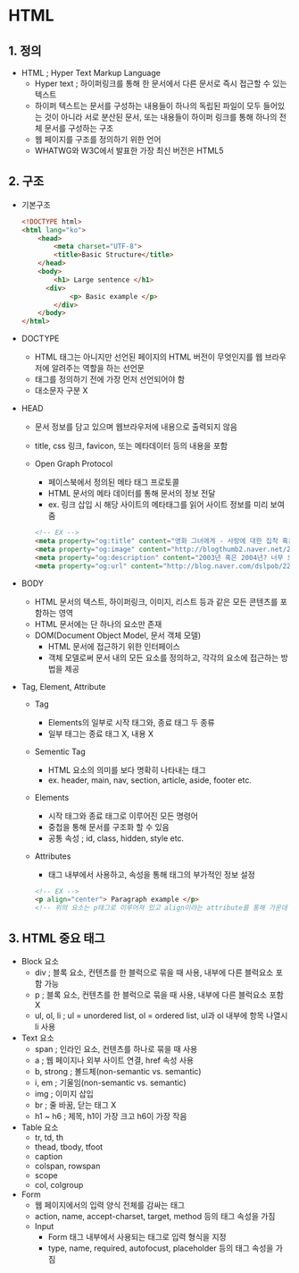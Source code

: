 # HTML



## 1. 정의

- HTML ; Hyper Text Markup Language
  - Hyper text ; 하이퍼링크를 통해 한 문서에서 다른 문서로 즉시 접근할 수 있는 텍스트
  - 하이퍼 텍스트는 문서를 구성하는 내용들이 하나의 독립된 파일이 모두 들어있는 것이 아니라 서로 분산된 문서, 또는 내용들이 하이퍼 링크를 통해 하나의 전체 문서를 구성하는 구조
  - 웹 페이지를 구조를 정의하기 위한 언어
  - WHATWG와 W3C에서 발표한 가장 최신 버전은 HTML5



## 2. 구조

- 기본구조

  ```html
  <!DOCTYPE html>
  <html lang="ko">
      <head>
          <meta charset="UTF-8">
          <title>Basic Structure</title>
      </head>
      <body>
          <h1> Large sentence </h1>
  		<div>
              <p> Basic example </p>
          </div>
      </body>    
  </html>
  ```

- DOCTYPE
  - HTML 태그는 아니지만 선언된 페이지의 HTML 버전이 무엇인지를 웹 브라우저에 알려주는 역할을 하는 선언문
  - <html> 태그를 정의하기 전에 가장 먼저 선언되어야 함
  - 대소문자 구분 X
- HEAD
  - 문서 정보를 담고 있으며 웹브라우저에 내용으로 출력되지 않음
  
  - title, css 링크, favicon, 또는 메타데이터 등의 내용을 포함
  
  - Open Graph Protocol 
    - 페이스북에서 정의된 메타 태그 프로토콜
    - HTML 문서의 메타 데이터를 통해 문서의 정보 전달
    - ex. 링크 삽입 시 해당 사이트의 메타태그를 읽어 사이트 정보를 미리 보여줌
    
    ```html
    <!-- EX -->
    <meta property="og:title" content="영화 그녀에게 - 사랑에 대한 집착 혹은 헌신?">
    <meta property="og:image" content="http://blogthumb2.naver.net/20160724_225/dslpob_14693203455573tHdz_PNG/영화그녀에게2002.png?type=w2">
    <meta property="og:description" content="2003년 혹은 2004년? 너무 오래되어서 정확한 년도를 지금은 기억 못하지만 영화의 내용만큼은 시간이 지나 ...">
    <meta property="og:url" content="http://blog.naver.com/dslpob/2204737453">      
    ```

- BODY
  - HTML 문서의 텍스트, 하이퍼링크, 이미지, 리스트 등과 같은 모든 콘텐츠를 포함하는 영역
  - HTML 문서에는 단 하나의 <body> 요소만 존재
  - DOM(Document Object Model, 문서 객체 모델)
    - HTML 문서에 접근하기 위한 인터페이스
    - 객체 모델로써 문서 내의 모든 요소를 정의하고, 각각의 요소에 접근하는 방법을 제공

- Tag, Element, Attribute
  - Tag
    - Elements의 일부로 시작 태그와, 종료 태그 두 종류
    - 일부 태그는 종료 태그 X, 내용 X
    
  - Sementic Tag
    - HTML 요소의 의미를 보다 명확히 나타내는 태그
    - ex. header, main, nav, section, article, aside, footer etc.
    
  - Elements
    - 시작 태그와 종료 태그로 이루어진 모든 명령어
    - 중첩을 통해 문서를 구조화 할 수 있음
    - 공통 속성 ; id, class, hidden, style etc.
    
  - Attributes
    - 태그 내부에서 사용하고, 속성을 통해 태그의 부가적인 정보 설정
    
    ```html
    <!-- EX -->
    <p align="center"> Paragraph example </p>
    <!-- 위의 요소는 p태그로 이루어져 있고 align이라는 attribute를 통해 가운데 정렬을 함 -->
    ```
    
    

## 3. HTML 중요 태그

- Block 요소
  - div ; 블록 요소, 컨텐츠를 한 블럭으로 묶을 때 사용, 내부에 다른 블럭요소 포함 가능
  - p ; 블록 요소, 컨텐츠를 한 블럭으로 묶을 때 사용, 내부에 다른 블럭요소 포함 X
  - ul, ol, li ; ul = unordered list, ol = ordered list, ul과 ol 내부에 항목 나열시 li 사용
- Text 요소
  - span ; 인라인 요소, 컨텐츠를 하나로 묶을 때 사용
  - a ; 웹 페이지나 외부 사이트 연결, href 속성 사용
  - b, strong ; 볼드체(non-semantic vs. semantic)
  - i, em ; 기울임(non-semantic vs. semantic)
  - img ; 이미지 삽입
  - br ; 줄 바꿈, 닫는 태그 X
  - h1 ~ h6 ; 제목, h1이 가장 크고 h6이 가장 작음
- Table 요소
  - tr, td, th
  - thead, tbody, tfoot
  - caption
  - colspan, rowspan
  - scope
  - col, colgroup
- Form
  - 웹 페이지에서의 입력 양식 전체를 감싸는 태그
  - action, name, accept-charset, target, method 등의 태그 속성을 가짐
  - Input
    - Form 태그 내부에서 사용되는 태그로 입력 형식을 지정
    - type, name, required, autofocust, placeholder 등의 태그 속성을 가짐
